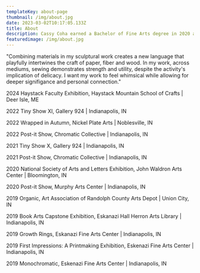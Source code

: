 ```yaml
---
templateKey: about-page
thumbnail: /img/about.jpg
date: 2023-03-02T10:17:05.133Z
title: About
description: Cassy Coha earned a Bachelor of Fine Arts degree in 2020 at Herron School of Art and Design, and studied Integrative Studio Practice focusing in Furniture Design and Sculpture with a minor in Book Arts. She is currently living and creating work in Indianapolis, Indiana.
featuredimage: /img/about.jpg
---
```


"Combining materials in my sculptural work creates a new language that playfully intertwines the craft of paper, fiber and wood. In my work, across mediums, sewing demonstrates strength and utility, despite the activity's implication of delicacy. I want my work to feel whimsical while allowing for deeper signifigance and personal connection."

<p> 2024 Haystack Faculty Exhibition, Haystack Mountain School of Crafts | Deer Isle, ME </p>
<p> 2022 Tiny Show XI, Gallery 924 | Indianapolis, IN </p>
<p> 2022 Wrapped in Autumn, Nickel Plate Arts | Noblesville, IN </p>
<p> 2022 Post-it Show, Chromatic Collective | Indianapolis, IN </p>
<p> 2021 Tiny Show X, Gallery 924 | Indianapolis, IN </p>
<p> 2021 Post-it Show, Chromatic Collective | Indianapolis, IN </p>
<p> 2020 National Society of Arts and Letters Exhibition, John Waldron Arts Center | Bloomington, IN </p>
<p> 2020 Post-it Show, Murphy Arts Center | Indianapolis, IN </p>
<p> 2019 Organic, Art Association of Randolph County Arts Depot | Union City, IN </p>
<p> 2019 Book Arts Capstone Exhibition, Eskanazi Hall Herron Arts Library | Indianapolis, IN </p>
<p> 2019 Growth Rings, Eskanazi Fine Arts Center | Indianapolis, IN </p>
<p> 2019 First Impressions: A Printmaking Exhibition, Eskenazi Fine Arts Center | Indianapolis, IN </p>
<p> 2019 Monochromatic, Eskenazi Fine Arts Center | Indianapolis, IN </p>


